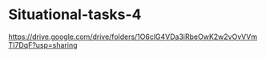# Situational-tasks-4
https://drive.google.com/drive/folders/1O6clG4VDa3iRbeOwK2w2vOvVVmTI7DqF?usp=sharing

